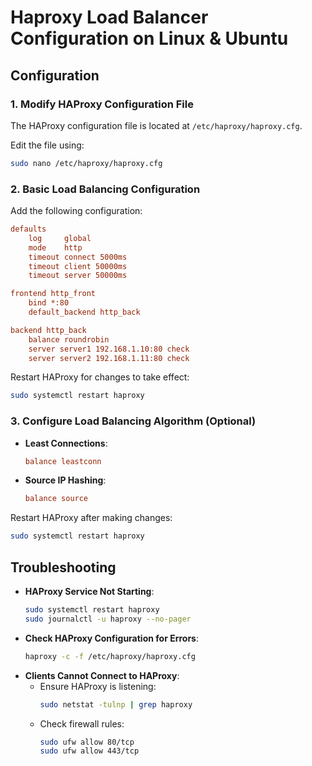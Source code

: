 # Haproxy Load Balancer Configuration on Linux & Ubuntu

## **Configuration**

### **1. Modify HAProxy Configuration File**
The HAProxy configuration file is located at `/etc/haproxy/haproxy.cfg`.

Edit the file using:
```bash
sudo nano /etc/haproxy/haproxy.cfg
```

### **2. Basic Load Balancing Configuration**
Add the following configuration:
```ini
defaults
    log     global
    mode    http
    timeout connect 5000ms
    timeout client 50000ms
    timeout server 50000ms

frontend http_front
    bind *:80
    default_backend http_back

backend http_back
    balance roundrobin
    server server1 192.168.1.10:80 check
    server server2 192.168.1.11:80 check
```
Restart HAProxy for changes to take effect:
```bash
sudo systemctl restart haproxy
```

### **3. Configure Load Balancing Algorithm (Optional)**
- **Least Connections**:
  ```ini
  balance leastconn
  ```
- **Source IP Hashing**:
  ```ini
  balance source
  ```
Restart HAProxy after making changes:
```bash
sudo systemctl restart haproxy
```

## **Troubleshooting**

- **HAProxy Service Not Starting**:
  ```bash
  sudo systemctl restart haproxy
  sudo journalctl -u haproxy --no-pager
  ```
- **Check HAProxy Configuration for Errors**:
  ```bash
  haproxy -c -f /etc/haproxy/haproxy.cfg
  ```
- **Clients Cannot Connect to HAProxy**:
  - Ensure HAProxy is listening:
    ```bash
    sudo netstat -tulnp | grep haproxy
    ```
  - Check firewall rules:
    ```bash
    sudo ufw allow 80/tcp
    sudo ufw allow 443/tcp
    ```
